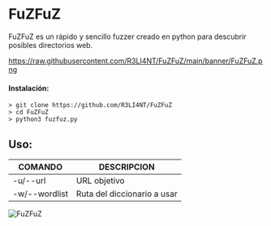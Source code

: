 # FuZFuZ

FuZFuZ es un rápido y sencillo fuzzer creado en python para descubrir posibles directorios web.

https://raw.githubusercontent.com/R3LI4NT/FuZFuZ/main/banner/FuZFuZ.png

#### Instalación:

```
> git clone https://github.com/R3LI4NT/FuZFuZ
> cd FuZFuZ
> python3 fuzfuz.py
```

## Uso:
| COMANDO | DESCRIPCION |
| ------------- | ------------- |
| -u/--url | URL objetivo  |
| -w/--wordlist  | Ruta del diccionario a usar  |

![FuZFuZ](https://github.com/R3LI4NT/FuZFuZ/assets/75953873/bc63eb27-fcda-4899-bf56-76fae2835521)
